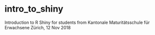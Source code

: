 # intro_to_shiny
Introduction to R Shiny for students from Kantonale Maturitätsschule für Erwachsene Zürich, 12 Nov 2018
